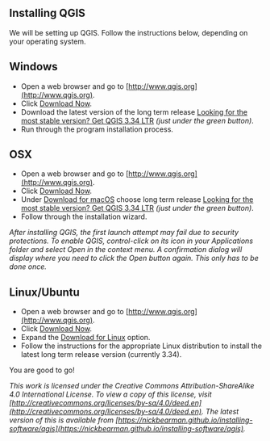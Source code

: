 ## Installing QGIS

We will be setting up QGIS. Follow the instructions below, depending on your operating system.

## Windows 

- Open a web browser and go to [http://www.qgis.org](http://www.qgis.org).  
- Click <u>Download Now</u>.  
- Download the latest version of the long term release <u>Looking for the most stable version? Get QGIS 3.34 LTR</u> *(just under the green button)*.  
- Run through the program installation process.  

## OSX

- Open a web browser and go to [http://www.qgis.org](http://www.qgis.org).  
- Click <u>Download Now</u>.  
- Under <u>Download for macOS</u> choose long term release <u>Looking for the most stable version? Get QGIS 3.34 LTR</u> *(just under the green button)*.  
- Follow through the installation wizard.  

*After installing QGIS, the first launch attempt may fail due to security protections. To enable QGIS, control-click on its icon in your Applications folder and select Open in the context menu. A confirmation dialog will display where you need to click the Open button again. This only has to be done once.*

## Linux/Ubuntu

- Open a web browser and go to [http://www.qgis.org](http://www.qgis.org).  
- Click <u>Download Now</u>.  
- Expand the <u>Download for Linux</u> option.  
- Follow the instructions for the appropriate Linux distribution to install the latest long term release version (currently 3.34).  
<!-- add more to this section -->

You are good to go!

*This work is licensed under the Creative Commons Attribution-ShareAlike 4.0 International License. To view a copy of this license, visit [http://creativecommons.org/licenses/by-sa/4.0/deed.en](http://creativecommons.org/licenses/by-sa/4.0/deed.en). The latest version of this is available from [https://nickbearman.github.io/installing-software/qgis](https://nickbearman.github.io/installing-software/qgis).*
